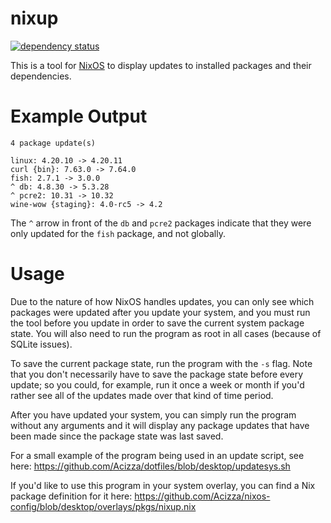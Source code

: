 # nixup

[![dependency status](https://deps.rs/repo/github/acizza/nixup/status.svg)](https://deps.rs/repo/github/acizza/nixup)

This is a tool for [NixOS](https://nixos.org/) to display updates to installed packages and their dependencies.

# Example Output

```
4 package update(s)

linux: 4.20.10 -> 4.20.11
curl {bin}: 7.63.0 -> 7.64.0
fish: 2.7.1 -> 3.0.0
^ db: 4.8.30 -> 5.3.28
^ pcre2: 10.31 -> 10.32
wine-wow {staging}: 4.0-rc5 -> 4.2
```

The `^` arrow in front of the `db` and `pcre2` packages indicate that they were only updated for the `fish` package, and not globally.

# Usage

Due to the nature of how NixOS handles updates, you can only see which packages were updated after you update your system, and you must run the tool before you update in order to save the current system package state. You will also need to run the program as root in all cases (because of SQLite issues).

To save the current package state, run the program with the `-s` flag. Note that you don't necessarily have to save the package state before every update; so you could, for example, run it once a week or month if you'd rather see all of the updates made over that kind of time period.

After you have updated your system, you can simply run the program without any arguments and it will display any package updates that have been made since the package state was last saved.

For a small example of the program being used in an update script, see here:
https://github.com/Acizza/dotfiles/blob/desktop/updatesys.sh

If you'd like to use this program in your system overlay, you can find a Nix package definition for it here:
https://github.com/Acizza/nixos-config/blob/desktop/overlays/pkgs/nixup.nix